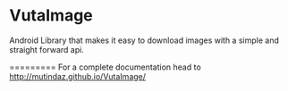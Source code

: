 VutaImage
=========

Android Library that makes it easy to download images with a simple and straight forward api.

=========
For a complete documentation head to 
<a href="http://mutindaz.github.io/VutaImage/">http://mutindaz.github.io/VutaImage/</a>
